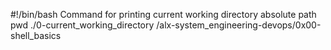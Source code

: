 #!/bin/bash
Command for printing current working directory absolute  path  pwd ./0-current_working_directory       /alx-system_engineering-devops/0x00-shell_basics
